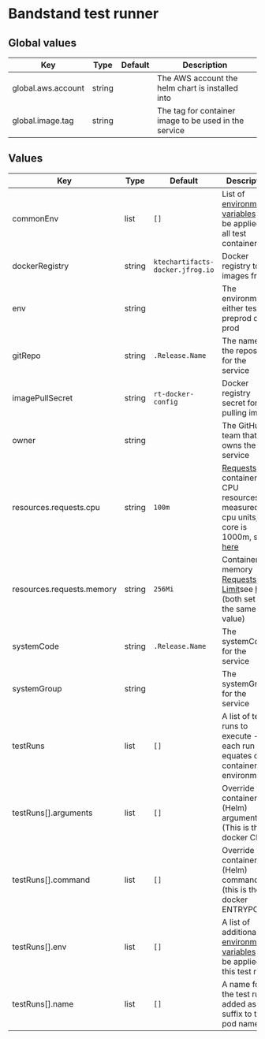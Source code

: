 # Bandstand test runner

## Global values

| Key                | Type   | Default | Description                                           |
|--------------------|--------|---------|-------------------------------------------------------|
| global.aws.account | string |         | The AWS account the helm chart is installed into      |
| global.image.tag   | string |         | The tag for container image to be used in the service |

## Values

| Key                       | Type   | Default                          | Description                                                                                                                                                                                                                                                                                    |
|---------------------------|--------|----------------------------------|------------------------------------------------------------------------------------------------------------------------------------------------------------------------------------------------------------------------------------------------------------------------------------------------|
| commonEnv                 | list   | `[]`                             | List of [environment variables](https://kubernetes.io/docs/reference/kubernetes-api/workload-resources/pod-v1/#environment-variables) to be applied to all test containers                                                                                                                     |
| dockerRegistry            | string | `ktechartifacts-docker.jfrog.io` | Docker registry to pull images from                                                                                                                                                                                                                                                            |
| env                       | string |                                  | The environment, either test, preprod or prod                                                                                                                                                                                                                                                  |
| gitRepo                   | string | `.Release.Name`                  | The name of the repository for the service                                                                                                                                                                                                                                                     |
| imagePullSecret           | string | `rt-docker-config`               | Docker registry secret for pulling image                                                                                                                                                                                                                                                       |
| owner                     | string |                                  | The GitHub team that owns the service                                                                                                                                                                                                                                                          |
| resources.requests.cpu    | string | `100m`                           | [Requests](https://kubernetes.io/docs/concepts/configuration/manage-resources-containers/#requests-and-limits) for container CPU resources measured in cpu units, one core is 1000m, see [here](https://kubernetes.io/docs/concepts/configuration/manage-resources-containers/#meaning-of-cpu) |
| resources.requests.memory | string | `256Mi`                          | Container memory [Requests and Limit](https://kubernetes.io/docs/concepts/configuration/manage-resources-containers/#requests-and-limits)see [here](https://kubernetes.io/docs/concepts/configuration/manage-resources-containers/#meaning-of-memory) (both set to the same value)             |
| systemCode                | string | `.Release.Name`                  | The systemCode for the service                                                                                                                                                                                                                                                                 |
| systemGroup               | string |                                  | The systemGroup for the service                                                                                                                                                                                                                                                                |
| testRuns                  | list   | `[]`                             | A list of test runs to execute - each run equates ot a container pod environment                                                                                                                                                                                                               |
| testRuns[].arguments      | list   | `[]`                             | Override the container (Helm) arguments (This is the docker CMD)                                                                                                                                                                                                                               |
| testRuns[].command        | list   | `[]`                             | Override the container (Helm) command (this is the docker ENTRYPOINT)                                                                                                                                                                                                                          |
| testRuns[].env            | list   | `[]`                             | A list of additional [environment variables](https://kubernetes.io/docs/reference/kubernetes-api/workload-resources/pod-v1/#environment-variables) to be applied for this test run                                                                                                             |
| testRuns[].name           | list   | `[]`                             | A name for the test run - added as a suffix to the pod name                                                                                                                                                                                                                                    |

